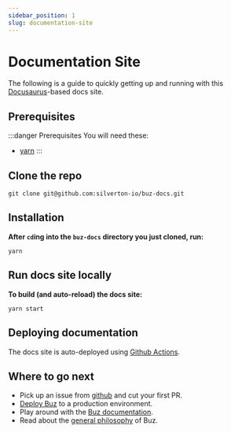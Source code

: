 ```yaml
---
sidebar_position: 1
slug: documentation-site
---
```


# Documentation Site

The following is a guide to quickly getting up and running with this [Docusaurus](https://docusaurus.io/)-based docs site.

## Prerequisites

:::danger Prerequisites
You will need these:

- [yarn](https://yarnpkg.com/)
:::


## Clone the repo

    git clone git@github.com:silverton-io/buz-docs.git


## Installation

**After `cd`ing into the `buz-docs` directory you just cloned, run:**

    yarn


## Run docs site locally

**To build (and auto-reload) the docs site:**

    yarn start


## Deploying documentation

The docs site is auto-deployed using [Github Actions](https://github.com/silverton-io/buz-docs/blob/main/.github/workflows/deploy-docs.yml).


## Where to go next

- Pick up an issue from [github](https://github.com/silverton-io/buz/issues) and cut your first PR.
- [Deploy Buz](/production-deployment/gcp) to a production environment.
- Play around with the [Buz documentation](/developing/documentation-site).
- Read about the [general philosophy](/introduction/philosophy) of Buz.

